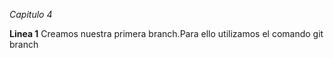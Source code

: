 *Capitulo 4*

**Linea 1**
Creamos nuestra primera branch.Para ello utilizamos el comando git branch
<Nombre de la rama>
